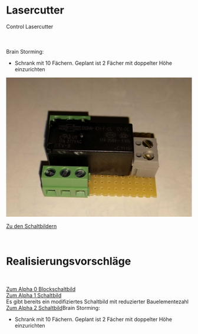 # Lasercutter
Control Lasercutter
<br><br>
<br><br>
Brain Storming:
- Schrank mit 10 Fächern. Geplant ist 2 Fächer mit doppelter Höhe einzurichten
  
![Relais_1](doc/IMG_20201015_221211.jpg)


[Zu den Schaltbildern](doc/Schaltpläne_gr_LasercutterV6.pdf)<br>

<br>
<h1>Realisierungsvorschläge</h1> <br>

[Zum Alpha 0 Blockschaltbild](doc/ToolsLockerSchaltung_A0.pdf)<br>
[Zum Alpha 1 Schaltbild](doc/ToolsLockTreiberI2C_SCH.PDF)<br>
Es gibt bereits ein modifiziertes Schaltbild mit reduzierter Bauelementezahl
[Zum Alpha 2 Schaltbild](doc/ToolsLockTreiberI2CLight_SCH.PDF)Brain Storming:
- Schrank mit 10 Fächern. Geplant ist 2 Fächer mit doppelter Höhe einzurichten
